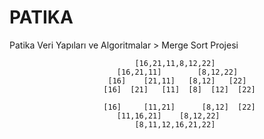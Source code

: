 # PATIKA
Patika Veri Yapıları ve Algoritmalar > Merge Sort Projesi



                                [16,21,11,8,12,22] 
                            [16,21,11]        [8,12,22]
                          [16]    [21,11]   [8,12]   [22]
                         [16]  [21]   [11]  [8]  [12]  [22]
                         
                         [16]     [11,21]      [8,12]  [22]
                            [11,16,21]    [8,12,22]
                                [8,11,12,16,21,22]
